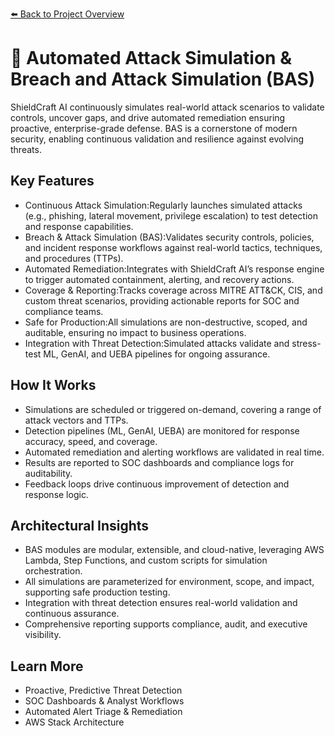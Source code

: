 [⬅️ Back to Project Overview](../../README.md) <!-- BROKEN LINK -->

# 🧪 Automated Attack Simulation & Breach and Attack Simulation (BAS)

ShieldCraft AI continuously simulates real-world attack scenarios to validate controls, uncover gaps, and drive automated remediation ensuring proactive, enterprise-grade defense. BAS is a cornerstone of modern security, enabling continuous validation and resilience against evolving threats.

## Key Features

* Continuous Attack Simulation:Regularly launches simulated attacks (e.g., phishing, lateral movement, privilege escalation) to test detection and response capabilities.
* Breach & Attack Simulation (BAS):Validates security controls, policies, and incident response workflows against real-world tactics, techniques, and procedures (TTPs).
* Automated Remediation:Integrates with ShieldCraft AI’s response engine to trigger automated containment, alerting, and recovery actions.
* Coverage & Reporting:Tracks coverage across MITRE ATT&CK, CIS, and custom threat scenarios, providing actionable reports for SOC and compliance teams.
* Safe for Production:All simulations are non-destructive, scoped, and auditable, ensuring no impact to business operations.
* Integration with Threat Detection:Simulated attacks validate and stress-test ML, GenAI, and UEBA pipelines for ongoing assurance.

## How It Works

* Simulations are scheduled or triggered on-demand, covering a range of attack vectors and TTPs.
* Detection pipelines (ML, GenAI, UEBA) are monitored for response accuracy, speed, and coverage.
* Automated remediation and alerting workflows are validated in real time.
* Results are reported to SOC dashboards and compliance logs for auditability.
* Feedback loops drive continuous improvement of detection and response logic.

## Architectural Insights

* BAS modules are modular, extensible, and cloud-native, leveraging AWS Lambda, Step Functions, and custom scripts for simulation orchestration.
* All simulations are parameterized for environment, scope, and impact, supporting safe production testing.
* Integration with threat detection ensures real-world validation and continuous assurance.
* Comprehensive reporting supports compliance, audit, and executive visibility.

## Learn More

* Proactive, Predictive Threat Detection
* SOC Dashboards & Analyst Workflows
* Automated Alert Triage & Remediation
* AWS Stack Architecture

<!-- Unhandled tags: li -->

<!-- Broken links detected: ../../README.md -->